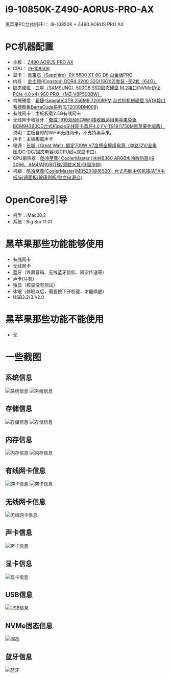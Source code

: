 # i9-10850K-Z490-AORUS-PRO-AX
黑苹果PC台式机EFI： I9-10850K +  Z490 AORUS PRO AX 

# PC机器配置
- 主板： [Z490 AORUS PRO AX](https://item.jd.com/100012824420.html)
- CPU：  [i9-10850K](https://item.jd.com/100008072593.html)
- 显卡： [蓝宝石（Sapphire）RX 5600 XT 6G D6 白金版PRO](https://item.jd.com/100007967097.html)
- 内存： [金士顿(Kingston) DDR4 3200 32G(16GX2)套装 -买2套（64G）](https://item.jd.com/100007628368.html)
- 固态硬盘：[三星（SAMSUNG）500GB SSD固态硬盘 M.2接口(NVMe协议PCIe 4.0 x4) 980 PRO （MZ-V8P500BW）](https://item.jd.com/100008757399.html)
- 机械硬盘：[希捷(Seagate)2TB 256MB 7200RPM 台式机机械硬盘 SATA接口 希捷酷鱼BarraCuda系列(ST2000DM008)](https://item.jd.com/6856662.html)
- 有线网卡：主板板载2.5G有线网卡
- 无线网卡和蓝牙：[奋威T919双频5GWiFi接收器适用黑苹果免驱BCM94360CD台式机pcie无线网卡蓝牙4.0 FV-T919(1750M黑苹果免驱版）](https://item.jd.com/18967921252.html#none)
  说明：主板自带的WiFi6无线网卡，不支持黑苹果。
- 声卡：主板板载声卡
- 电源：[长城（Great Wall）额定700W V7金牌全模组电源（单路12V/全电压/DC-DC/固态电容/双CPU线+双显卡口）](https://item.jd.com/100010194560.html)
- CPU扇热器：[酷冷至尊( CoolerMaster )冰神B360 ARGB水冷散热器(I9 2066、AM4/ARGB灯珠/双腔水泵/低阻冷排)](https://item.jd.com/100011674030.html)
- 机箱：[酷冷至尊(CoolerMaster)MB520(旋风520）台式电脑中塔机箱(ATX主板/前镜面板/玻璃侧板/独立电源仓)](https://item.jd.com/100000154107.html)

# OpenCore引导
- 机型：iMac20,2
- 系统：Big Sur 11.01 

# 黑苹果那些功能能够使用
- 有线网卡
- 无线网卡
- 蓝牙（外置音箱、无线蓝牙鼠标、隔空传送等）
- 声卡(耳机)
- 独显（核显没有测试）
- 休眠（休眠以后，需要按下开机键，才能唤醒）
- USB3.2/3.1/2.0
# 黑苹果那些功能不能使用
- 无

# 一些截图

## 系统信息
![系统信息](https://github.com/zxyboy/i9-10850K-Z490-AORUS-PRO-AX/blob/main/images/system-overview.png)
![系统信息](https://github.com/zxyboy/i9-10850K-Z490-AORUS-PRO-AX/blob/main/images/system.png)

## 存储信息
![存储信息](https://github.com/zxyboy/i9-10850K-Z490-AORUS-PRO-AX/blob/main/images/disk.png)
![存储信息](https://github.com/zxyboy/i9-10850K-Z490-AORUS-PRO-AX/blob/main/images/storage.png)
## 内存信息
![内存信息](https://github.com/zxyboy/i9-10850K-Z490-AORUS-PRO-AX/blob/main/images/memory.png)
![内存信息](https://github.com/zxyboy/i9-10850K-Z490-AORUS-PRO-AX/blob/main/images/meory-detail.png)
## 有线网卡信息
![网卡信息](https://github.com/zxyboy/i9-10850K-Z490-AORUS-PRO-AX/blob/main/images/Network.png)
![网卡信息](https://github.com/zxyboy/i9-10850K-Z490-AORUS-PRO-AX/blob/main/images/ethernet.png)
## 无线网卡信息
![无线网卡信息](https://github.com/zxyboy/i9-10850K-Z490-AORUS-PRO-AX/blob/main/images/Wifi.png)
## 声卡信息
![声卡信息](https://github.com/zxyboy/i9-10850K-Z490-AORUS-PRO-AX/blob/main/images/audio.png)
## 显卡信息
![显卡信息](https://github.com/zxyboy/i9-10850K-Z490-AORUS-PRO-AX/blob/main/images/graphics.png)
## USB信息
![USB信息](https://github.com/zxyboy/i9-10850K-Z490-AORUS-PRO-AX/blob/main/images/USB.png)
## NVMe固态信息
![固态](https://github.com/zxyboy/i9-10850K-Z490-AORUS-PRO-AX/blob/main/images/ssd.png)
## 蓝牙信息
![蓝牙](https://github.com/zxyboy/i9-10850K-Z490-AORUS-PRO-AX/blob/main/images/Bluetooth.png)















